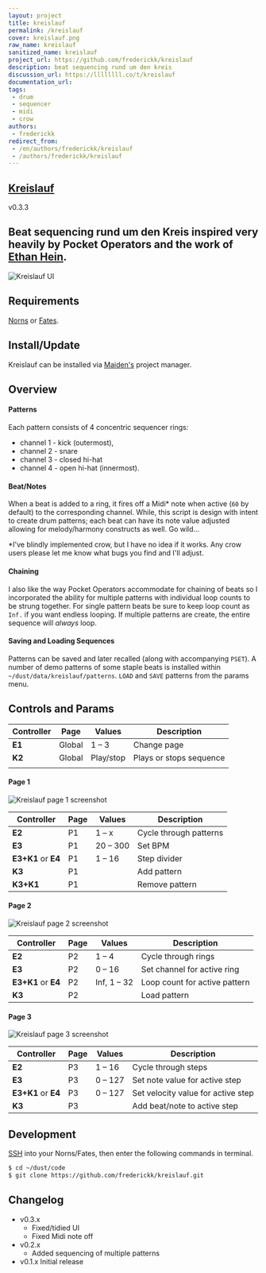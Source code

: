 ```yaml
---
layout: project
title: kreislauf
permalink: /kreislauf
cover: kreislauf.png
raw_name: kreislauf
sanitized_name: kreislauf
project_url: https://github.com/frederickk/kreislauf
description: beat sequencing rund um den kreis 
discussion_url: https://llllllll.co/t/kreislauf
documentation_url: 
tags:
 - drum
 - sequencer
 - midi
 - crow
authors:
 - frederickk
redirect_from:
 - /en/authors/frederickk/kreislauf
 - /authors/frederickk/kreislauf
---
```

[Kreislauf](https://norns.community/en/authors/frederickk/kreislauf)
---

v0.3.3

## Beat sequencing rund um den Kreis inspired very heavily by Pocket Operators and the work of [Ethan Hein](http://www.ethanhein.com/).

![Kreislauf UI](https://raw.githubusercontent.com/frederickk/kreislauf/HEAD/assets/kreislauf.gif)

## Requirements

[Norns](https://monome.org/norns) or [Fates](https://llllllll.co/t/fates-a-diy-norns-dac-board-for-raspberry-pi/22999).


## Install/Update

Kreislauf can be installed via [Maiden's](https://norns.local/maiden) project manager.


## Overview

#### Patterns

Each pattern consists of 4 concentric sequencer rings:

- channel 1 - kick (outermost),
- channel 2 - snare
- channel 3 - closed hi-hat
- channel 4 - open hi-hat (innermost).



#### Beat/Notes

When a beat is added to a ring, it fires off a Midi* note when active (`60` by default) to the corresponding channel. While, this script is design with intent to create drum patterns; each beat can have its note value adjusted allowing for melody/harmony constructs as well. Go wild...

*I've blindly implemented crow, but I have no idea if it works. Any crow users please let me know what bugs you find and I'll adjust.

#### Chaining

I also like the way Pocket Operators accommodate for chaining of beats so I incorporated the ability for multiple patterns with individual loop counts to be strung together. For single pattern beats be sure to keep loop count as `Inf.` if you want endless looping. If multiple patterns are create, the entire sequence will *always* loop.

#### Saving and Loading Sequences

Patterns can be saved and later recalled (along with accompanying `PSET`). A number of demo patterns of some staple beats is installed within `~/dust/data/kreislauf/patterns`. `LOAD` and `SAVE` patterns from the params menu.


<!-- WIP
## Demo

Here's a brief video showing a workflow with the OP-Z.

[ video ]
-->

## Controls and Params

| Controller          | Page   | Values      | Description                        |
| ------------------- | ------ | ----------- | ---------------------------------- |
| **E1**              | Global | 1 – 3       | Change page                        |
| **K2**              | Global | Play/stop   | Plays or stops sequence            |
|                     |        |             |                                    |

#### Page 1

![Kreislauf page 1 screenshot](https://raw.githubusercontent.com/frederickk/kreislauf/HEAD/assets/kreislauf-1.png)

| Controller          | Page   | Values      | Description                        |
| ------------------- | ------ | ----------- | ---------------------------------- |
| **E2**              | P1     | 1 – x       | Cycle through patterns             |
| **E3**              | P1     | 20 – 300    | Set BPM                            |
| **E3+K1** or **E4** | P1     | 1 – 16      | Step divider                       |
| **K3**              | P1     |             | Add pattern                        |
| **K3+K1**           | P1     |             | Remove pattern                     |

#### Page 2

![Kreislauf page 2 screenshot](https://raw.githubusercontent.com/frederickk/kreislauf/HEAD/assets/kreislauf-2.png)

| Controller          | Page   | Values      | Description                        |
| ------------------- | ------ | ----------- | ---------------------------------- |
| **E2**              | P2     | 1 – 4       | Cycle through rings                |
| **E3**              | P2     | 0 – 16      | Set channel for active ring        |
| **E3+K1** or **E4** | P2     | Inf, 1 – 32 | Loop count for active pattern      |
| **K3**              | P2     |             | Load pattern                       |

#### Page 3

![Kreislauf page 3 screenshot](https://raw.githubusercontent.com/frederickk/kreislauf/HEAD/assets/kreislauf-3.png)

| Controller          | Page   | Values      | Description                        |
| ------------------- | ------ | ----------- | ---------------------------------- |
| **E2**              | P3     | 1 – 16      | Cycle through steps                |
| **E3**              | P3     | 0 – 127     | Set note value for active step     |
| **E3+K1** or **E4** | P3     | 0 – 127     | Set velocity value for active step |
| **K3**              | P3     |             | Add beat/note to active step       |



## Development

[SSH](https://monome.org/docs/norns/maiden/#ssh) into your Norns/Fates, then enter the following commands in terminal.

```bash
$ cd ~/dust/code
$ git clone https://github.com/frederickk/kreislauf.git
```


## Changelog
- v0.3.x
    - Fixed/tidied UI
    - Fixed Midi note off
- v0.2.x
    - Added sequencing of multiple patterns
- v0.1.x Initial release